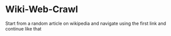# Wiki-Web-Crawl
Start from a random article on wikipedia and navigate using the first link and continue like that
